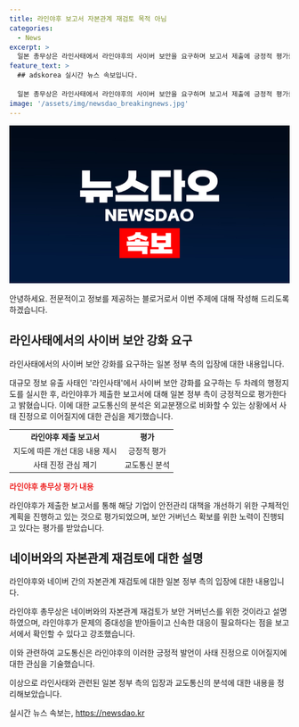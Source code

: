 ```yaml
---
title: 라인야후 보고서 자본관계 재검토 목적 아님
categories:
  - News
excerpt: >
  일본 총무상은 라인사태에서 라인야후의 사이버 보안을 요구하며 보고서 제출에 긍정적 평가를 했습니다. 이에 대한 외교적 영향과 논란에 관심이 쏠립니다. 앞으로의 대응 상황과 관련하여 추가적인 이야기가 더욱 기대됩니다.
feature_text: >
  ## adskorea 실시간 뉴스 속보입니다.

  일본 총무상은 라인사태에서 라인야후의 사이버 보안을 요구하며 보고서 제출에 긍정적 평가를 했습니다. 이에 대한 외교적 영향과 논란에 관심이 쏠립니다. 앞으로의 대응 상황과 관련하여 추가적인 이야기가 더욱 기대됩니다.
image: '/assets/img/newsdao_breakingnews.jpg'
---
```


<p><img src="/assets/img/newsdao_breakingnews.jpg" alt="adskorea 속보" /></p>

<p>안녕하세요. 전문적이고 정보를 제공하는 블로거로서 이번 주제에 대해 작성해 드리도록 하겠습니다.</p>

<h2 data-ke-size="size26">라인사태에서의 사이버 보안 강화 요구</h2>

<p>라인사태에서의 사이버 보안 강화를 요구하는 일본 정부 측의 입장에 대한 내용입니다.</p>

<p data-ke-size="size16">대규모 정보 유출 사태인 '라인사태'에서 사이버 보안 강화를 요구하는 두 차례의 행정지도를 실시한 후, 라인야후가 제출한 보고서에 대해 일본 정부 측이 긍정적으로 평가한다고 밝혔습니다. 이에 대한 교도통신의 분석은 외교분쟁으로 비화할 수 있는 상황에서 사태 진정으로 이어질지에 대한 관심을 제기했습니다.</p>

<table>
    <tr>
        <td style="text-align: center; height: 17px;"><b>라인야후 제출 보고서</b></td>
        <td style="text-align: center; height: 17px;"><b>평가</b></td>
    </tr>
    <tr>
        <td style="text-align: center; height: 17px;">지도에 따른 개선 대응 내용 제시</td>
        <td style="text-align: center; height: 17px;">긍정적 평가</td>
    </tr>
    <tr>
        <td style="text-align: center; height: 17px;">사태 진정 관심 제기</td>
        <td style="text-align: center; height: 17px;">교도통신 분석</td>
    </tr>
</table>

<p><b><span style="color: #ee2323;">라인야후 총무상 평가 내용</span></b></p>

<p data-ke-size="size16">라인야후가 제출한 보고서를 통해 해당 기업이 안전관리 대책을 개선하기 위한 구체적인 계획을 진행하고 있는 것으로 평가되었으며, 보안 거버넌스 확보를 위한 노력이 진행되고 있다는 평가를 받았습니다.</p>

<h2 data-ke-size="size26">네이버와의 자본관계 재검토에 대한 설명</h2>

<p>라인야후와 네이버 간의 자본관계 재검토에 대한 일본 정부 측의 입장에 대한 내용입니다.</p>

<p data-ke-size="size16">라인야후 총무상은 네이버와의 자본관계 재검토가 보안 거버넌스를 위한 것이라고 설명하였으며, 라인야후가 문제의 중대성을 받아들이고 신속한 대응이 필요하다는 점을 보고서에서 확인할 수 있다고 강조했습니다.</p>

<p>이와 관련하여 교도통신은 라인야후의 이러한 긍정적 발언이 사태 진정으로 이어질지에 대한 관심을 기술했습니다.</p>

<p>이상으로 라인사태와 관련된 일본 정부 측의 입장과 교도통신의 분석에 대한 내용을 정리해보았습니다.</p>
실시간 뉴스 속보는, <a href="https://newsdao.kr" rel="dofollow">https://newsdao.kr</a>



